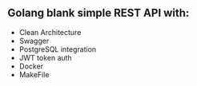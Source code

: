<h2 class="code-line" data-line-start=0 data-line-end=1 ><a id="Golang_blank_simple_REST_API_with_0"></a>Golang blank simple REST API with:</h2>
<ul>
<li class="has-line-data" data-line-start="1" data-line-end="2">Clean Architecture</li>
<li class="has-line-data" data-line-start="2" data-line-end="3">Swagger</li>
<li class="has-line-data" data-line-start="3" data-line-end="4">PostgreSQL integration</li>
<li class="has-line-data" data-line-start="4" data-line-end="5">JWT token auth</li>
<li class="has-line-data" data-line-start="5" data-line-end="6">Docker</li>
<li class="has-line-data" data-line-start="6" data-line-end="7">MakeFile</li>
</ul>
